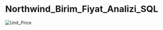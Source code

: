 # Northwind_Birim_Fiyat_Analizi_SQL

![Unit_Price](https://github.com/begumnarmanli/Northwind_Birim_Fiyat_Analizi_SQL/assets/159467416/6e1b0f4c-2379-4fec-b07e-ea717ef57736)
